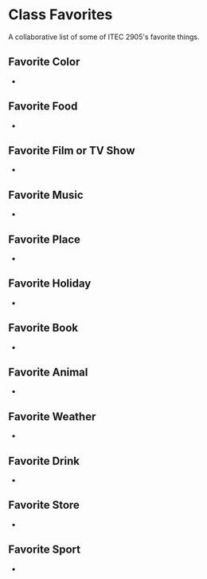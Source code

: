 # Class Favorites 

A collaborative list of some of ITEC 2905's favorite things.

## Favorite Color

*

## Favorite Food

*

## Favorite Film or TV Show

*

## Favorite Music

*

## Favorite Place

*

## Favorite Holiday

*

## Favorite Book

*

## Favorite Animal

*

## Favorite Weather

*

## Favorite Drink

*

## Favorite Store

*

## Favorite Sport

*